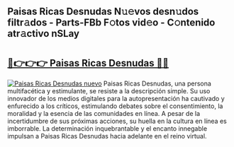## Paisas Ricas Desnudas N𝚞𝚎vos desn𝚞dos filtr𝚊dos - Parts-FBb F𝚘tos vid𝚎o - C𝚘ntenido atr𝚊ctivo nSLay

# <h2><a href="http://mb9bzx.tromn.icu/?c=Paisas+Ricas+Desnudas">🔗👉👉👉 Paisas Ricas Desnudas 🔗🔗</a></h2>

[![Paisas Ricas Desnudas nuevo](https://i.imgur.com/pEAQMta.gif)](http://mb9bzx.tromn.icu/?c=Paisas+Ricas+Desnudas)
Paisas Ricas Desnudas, una persona multifacética y estimulante, se resiste a la descripción simple. Su uso innovador de los medios digitales para la autopresentación ha cautivado y enfurecido a los críticos, estimulando debates sobre el consentimiento, la moralidad y la esencia de las comunidades en línea. A pesar de la incertidumbre de sus próximas acciones, su huella en la cultura en línea es imborrable. La determinación inquebrantable y el encanto innegable impulsan a Paisas Ricas Desnudas hacia adelante en el reino virtual.
